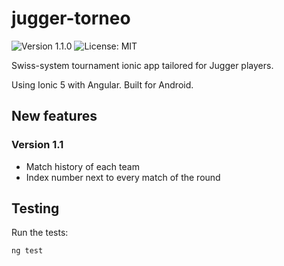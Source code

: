 # jugger-torneo

![Version 1.1.0](https://img.shields.io/badge/version-1.1.0-informational) ![License: MIT](https://img.shields.io/badge/license-MIT-green)

Swiss-system tournament ionic app tailored for Jugger players.

Using Ionic 5 with Angular. Built for Android.

## New features

### Version 1.1

- Match history of each team
- Index number next to every match of the round

## Testing

Run the tests:

```shell
ng test
```
